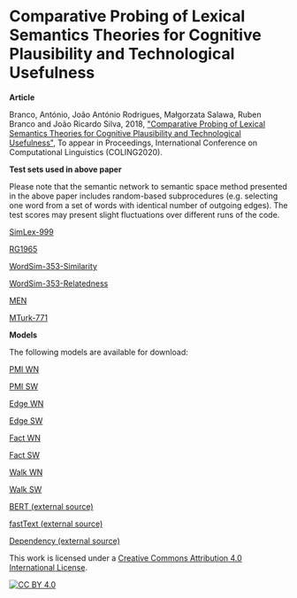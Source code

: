 # Comparative Probing of Lexical Semantics Theories for Cognitive Plausibility and Technological Usefulness

**Article**

Branco, António, João António Rodrigues, Małgorzata Salawa, Ruben Branco and João Ricardo Silva, 2018, ["Comparative Probing of Lexical Semantics Theories for Cognitive Plausibility and Technological Usefulness"](http://www.di.fc.ul.pt/~ahb/pubs/), To appear in Proceedings, International Conference on Computational Linguistics (COLING2020).

**Test sets used in above paper**

Please note that the semantic network to semantic space method presented in the above paper includes random-based subprocedures (e.g. selecting one word from a set of words with identical number of outgoing edges). The test scores may present slight fluctuations over different runs of the code.

[SimLex-999](https://www.cl.cam.ac.uk/~fh295/simlex.html)

[RG1965](http://delivery.acm.org/10.1145/370000/365657/p627-rubenstein.pdf?ip=194.117.40.49&id=365657&acc=ACTIVE%20SERVICE&key=2E5699D25B4FE09E%2E454625C777251F56%2E4D4702B0C3E38B35%2E4D4702B0C3E38B35&__acm__=1527501385_f2095c911da3627e99b9a6c8a9769558)

[WordSim-353-Similarity](http://alfonseca.org/eng/research/wordsim353.html)

[WordSim-353-Relatedness](http://alfonseca.org/eng/research/wordsim353.html)

[MEN](http://clic.cimec.unitn.it/~elia.bruni/MEN.html)

[MTurk-771](http://www2.mta.ac.il/~gideon/datasets/)

**Models**

The following models are available for download:

[PMI WN](http://)

[PMI SW](http://)

[Edge WN](http://)

[Edge SW](http://)

[Fact WN](http://)

[Fact SW](http://)

[Walk WN](http://)

[Walk SW](http://)

[BERT (external source)](https://github.com/google-research/bert)

[fastText (external source)](https://dl.fbaipublicfiles.com/fasttext/vectors-english/crawl-300d-2M-subword.zip)

[Dependency (external source)](https://levyomer.wordpress.com/2014/04/25/dependency-based-word-embeddings/)

This work is licensed under a
[Creative Commons Attribution 4.0 International License][cc-by].

[![CC BY 4.0][cc-by-image]][cc-by]

[cc-by]: http://creativecommons.org/licenses/by/4.0/
[cc-by-image]: https://i.creativecommons.org/l/by/4.0/88x31.png
[cc-by-shield]: https://img.shields.io/badge/License-CC%20BY%204.0-lightgrey.svg

